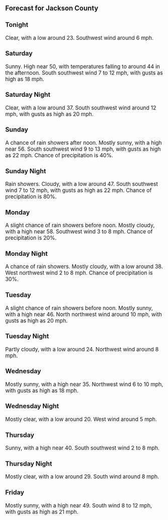 <div>
   <h2>Forecast for Jackson County</h2>
   <p>
      <div style="font-size:120%">
         <h3>Tonight</h3>Clear, with a low around 23. Southwest wind around 6 mph.<br></div>
   </p>
   <p>
      <div style="font-size:120%">
         <h3>Saturday</h3>Sunny. High near 50, with temperatures falling to around 44 in the afternoon. South southwest wind 7 to 12 mph, with gusts
         as high as 18 mph.<br></div>
   </p>
   <p>
      <div style="font-size:120%">
         <h3>Saturday Night</h3>Clear, with a low around 37. South southwest wind around 12 mph, with gusts as high as 20 mph.<br></div>
   </p>
   <p>
      <div style="font-size:120%">
         <h3>Sunday</h3>A chance of rain showers after noon. Mostly sunny, with a high near 56. South southwest wind 9 to 13 mph, with gusts as high
         as 22 mph. Chance of precipitation is 40%.<br></div>
   </p>
   <p>
      <div style="font-size:120%">
         <h3>Sunday Night</h3>Rain showers. Cloudy, with a low around 47. South southwest wind 7 to 12 mph, with gusts as high as 22 mph. Chance of precipitation
         is 80%.<br></div>
   </p>
   <p>
      <div style="font-size:120%">
         <h3>Monday</h3>A slight chance of rain showers before noon. Mostly cloudy, with a high near 58. Southwest wind 3 to 8 mph. Chance of precipitation
         is 20%.<br></div>
   </p>
   <p>
      <div style="font-size:120%">
         <h3>Monday Night</h3>A chance of rain showers. Mostly cloudy, with a low around 38. West northwest wind 2 to 8 mph. Chance of precipitation is
         30%.<br></div>
   </p>
   <p>
      <div style="font-size:120%">
         <h3>Tuesday</h3>A slight chance of rain showers before noon. Mostly sunny, with a high near 46. North northwest wind around 10 mph, with gusts
         as high as 20 mph.<br></div>
   </p>
   <p>
      <div style="font-size:120%">
         <h3>Tuesday Night</h3>Partly cloudy, with a low around 24. Northwest wind around 8 mph.<br></div>
   </p>
   <p>
      <div style="font-size:120%">
         <h3>Wednesday</h3>Mostly sunny, with a high near 35. Northwest wind 6 to 10 mph, with gusts as high as 18 mph.<br></div>
   </p>
   <p>
      <div style="font-size:120%">
         <h3>Wednesday Night</h3>Mostly clear, with a low around 20. West wind around 5 mph.<br></div>
   </p>
   <p>
      <div style="font-size:120%">
         <h3>Thursday</h3>Sunny, with a high near 40. South southwest wind 2 to 8 mph.<br></div>
   </p>
   <p>
      <div style="font-size:120%">
         <h3>Thursday Night</h3>Mostly clear, with a low around 29. South wind around 8 mph.<br></div>
   </p>
   <p>
      <div style="font-size:120%">
         <h3>Friday</h3>Mostly sunny, with a high near 49. South wind 8 to 12 mph, with gusts as high as 21 mph.<br></div>
   </p>
</div>